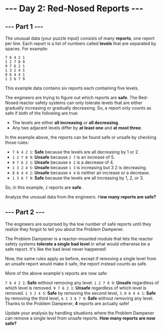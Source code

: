 # --- Day 2: Red-Nosed Reports ---

## --- Part 1 ---

The unusual data (your puzzle input) consists of many **reports**, one report per line.
Each report is a list of numbers called **levels** that are separated by spaces.
For example:

```
7 6 4 2 1
1 2 7 8 9
9 7 6 2 1
1 3 2 4 5
8 6 4 4 1
1 3 6 7 9
```

This example data contains six reports each containing five levels.

The engineers are trying to figure out which reports are **safe**.
The Red-Nosed reactor safety systems can only tolerate levels that are either gradually increasing or gradually decreasing.
So, a report only counts as safe if both of the following are true:

- The levels are either **all increasing** or **all decreasing**.
- Any two adjacent levels differ by **at least one** and **at most three**.

In the example above, the reports can be found safe or unsafe by checking those rules:

- `7 6 4 2 1`: **Safe** because the levels are all decreasing by 1 or 2.
- `1 2 7 8 9`: **Unsafe** because `2 7` is an increase of 5.
- `9 7 6 2 1`: **Unsafe** because `6 2` is a decrease of 4.
- `1 3 2 4 5`: **Unsafe** because `1 3` is increasing but 3 2 is decreasing.
- `8 6 4 4 1`: **Unsafe** because `4 4` is neither an increase or a decrease.
- `1 3 6 7 9`: **Safe** because the levels are all increasing by 1, 2, or 3.

So, in this example, `2` reports are **safe**.

Analyze the unusual data from the engineers. H**ow many reports are safe?**

## --- Part 2 ---

The engineers are surprised by the low number of safe reports until they realize they forgot to tell you about the Problem Dampener.

The Problem Dampener is a reactor-mounted module that lets the reactor safety systems **tolerate a single bad level** in what would otherwise be a safe report.
It's like the bad level never happened!

Now, the same rules apply as before, except if removing a single level from an unsafe report would make it safe, the report instead counts as safe.

More of the above example's reports are now safe:

`7 6 4 2 1`: **Safe** without removing any level.
`1 2 7 8 9`: **Unsafe** regardless of which level is removed.
`9 7 6 2 1`: **Unsafe** regardless of which level is removed.
`1 3 2 4 5`: **Safe** by removing the second level, `3`.
`8 6 4 4 1`: **Safe** by removing the third level, `4`.
`1 3 6 7 9`: **Safe** without removing any level.
Thanks to the Problem Dampener, **4** reports are actually safe!

Update your analysis by handling situations where the Problem Dampener can remove a single level from unsafe reports. **How many reports are now safe?**
